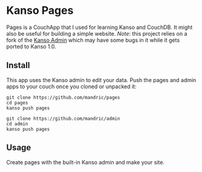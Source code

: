 # Kanso Pages

Pages is a CouchApp that I used for learning Kanso and CouchDB. It might also
be useful for building a simple website.  *Note*: this project relies on a fork
of the [Kanso Admin](https://github.com/kanso/admin) which may have some bugs
in it while it gets ported to Kanso 1.0.

## Install 

This app uses the Kanso admin to edit your data.  Push the pages and admin apps
to your couch once you cloned or unpacked it:

```
git clone https://github.com/mandric/pages
cd pages
kanso push pages
```

```
git clone https://github.com/mandric/admin
cd admin
kanso push pages 
```

## Usage

Create pages with the built-in Kanso admin and make your site.
